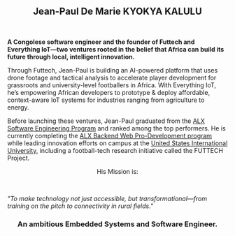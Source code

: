 <h2 align="center">Jean-Paul De Marie KYOKYA KALULU</h2></br>

<b>A Congolese software engineer and the founder of Futtech and Everything IoT—two ventures rooted in the belief that Africa can build its future through local, intelligent innovation.</b></br>

Through Futtech, Jean-Paul is building an AI-powered platform that uses drone footage and tactical analysis to accelerate player development for grassroots and university-level footballers in Africa.
With Everything IoT, he’s empowering African developers to prototype & deploy affordable, context-aware IoT systems for industries ranging from agriculture to energy.</br>

Before launching these ventures, Jean-Paul graduated from the [ALX Software Engineering Program](https://www.alxafrica.com/category/software-engineering/) and ranked among the top performers. He is currently completing the [ALX Backend Web Pro-Development program](https://www.alxafrica.com/programme/prodev-backend/) while leading innovation efforts on campus at the [United States International University](https://www.usiu.ac.ke), including a football-tech research initiative called the FUTTECH Project.</br>

<p align="center">His Mission is:</p></br>

<p><em>"To make technology not just accessible, but transformational—from training on the pitch to connectivity in rural fields."</em></p>

<h3 align="center">An ambitious Embedded Systems and Software Engineer.</h3>

